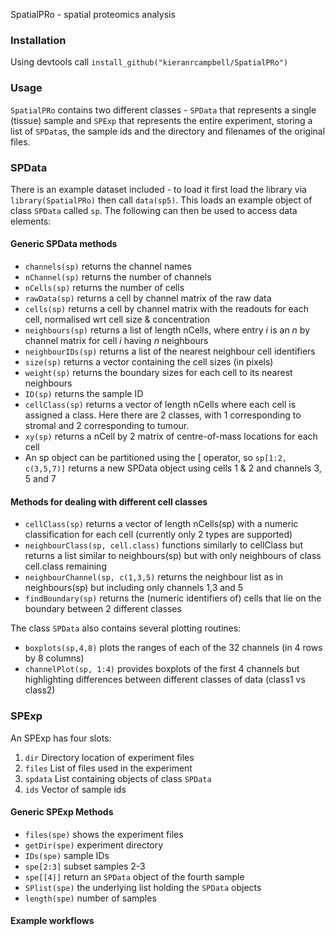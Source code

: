 SpatialPRo - spatial proteomics analysis

### Installation

Using devtools call `install_github("kieranrcampbell/SpatialPRo")`

### Usage

`SpatialPRo` contains two different classes - `SPData` that represents a single (tissue) sample and `SPExp` that represents the entire experiment, storing a list of `SPData`s, the sample ids and the directory and filenames of the original files.

### SPData

There is an example dataset included - to load it first load the library via `library(SpatialPRo)` then call `data(sp5)`. This loads an example object of class `SPData` called `sp`. The following can then be used to access data elements:

#### Generic SPData methods
* `channels(sp)` returns the channel names
* `nChannel(sp)` returns the number of channels
* `nCells(sp)` returns the number of cells
* `rawData(sp)` returns a cell by channel matrix of the raw data
* `cells(sp)` returns a cell by channel matrix with the readouts for each cell, normalised wrt cell size & concentration
* `neighbours(sp)` returns a list of length nCells, where entry *i*  is an *n* by channel matrix for cell *i* having *n* neighbours
* `neighbourIDs(sp)` returns a list of the nearest neighbour cell identifiers
* `size(sp)` returns a vector containing the cell sizes (in pixels)
* `weight(sp)` returns the boundary sizes for each cell to its nearest neighbours
* `ID(sp)` returns the sample ID
* `cellClass(sp)` returns a vector of length nCells where each cell is assigned a class. Here there are 2 classes, with 1 corresponding to stromal and 2 corresponding to tumour.
* `xy(sp)` returns a nCell by 2 matrix of centre-of-mass locations for each cell
* An sp object can be partitioned using the [ operator, so `sp[1:2, c(3,5,7)]` returns a new SPData object
using cells 1 & 2 and channels 3, 5 and 7

#### Methods for dealing with different cell classes
* `cellClass(sp)` returns a vector of length nCells(sp) with a numeric classification for each cell (currently only 2 types are supported)
* `neighbourClass(sp, cell.class)` functions similarly to cellClass but returns a list similar to neighbours(sp) but with only neighbours of class cell.class remaining
* `neighbourChannel(sp, c(1,3,5)` returns the neighbour list as in neighbours(sp) but including only channels 1,3 and 5
* `findBoundary(sp)` returns the (numeric identifiers of) cells that lie on the boundary between 2 different classes


The class `SPData` also contains several plotting routines:

* `boxplots(sp,4,8)` plots the ranges of each of the 32 channels (in 4 rows by 8 columns)
* `channelPlot(sp, 1:4)` provides boxplots of the first 4 channels but highlighting differences between different classes of data (class1 vs class2)

### SPExp

An SPExp has four slots:
1. `dir` Directory location of experiment files
2. `files` List of files used in the experiment
3. `spdata` List containing objects of class `SPData`
4. `ids` Vector of sample ids

#### Generic SPExp Methods
* `files(spe)` shows the experiment files
* `getDir(spe)` experiment directory
* `IDs(spe)` sample IDs
* `spe[2:3]` subset samples 2-3
* `spe[[4]]` return an `SPData` object of the fourth sample
* `SPlist(spe)` the underlying list holding the `SPData` objects
* `length(spe)` number of samples

#### Example workflows
